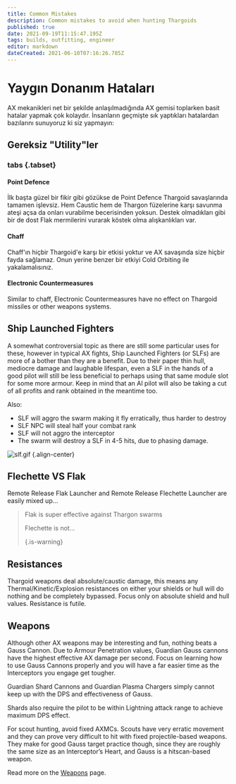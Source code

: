 ```yaml
---
title: Common Mistakes
description: Common mistakes to avoid when hunting Thargoids
published: true
date: 2021-09-19T11:15:47.195Z
tags: builds, outfitting, engineer
editor: markdown
dateCreated: 2021-06-10T07:16:26.785Z
---
```


# Yaygın Donanım Hataları
AX mekanikleri net bir şekilde anlaşılmadığında AX gemisi toplarken basit hatalar yapmak çok kolaydır. İnsanların geçmişte sık yaptıkları hatalardan bazılarını sunuyoruz ki siz yapmayın:

## Gereksiz "Utility"ler
### tabs {.tabset}
#### Point Defence
İlk başta güzel bir fikir gibi gözükse de Point Defence Thargoid savaşlarında tamamen işlevsiz. Hem Caustic hem de Thargon füzelerine karşı savunma ateşi açsa da onları vurabilme becerisinden yoksun. Destek olmadıkları gibi bir de dost Flak mermilerini vurarak köstek olma alışkanlıkları var.

#### Chaff
Chaff'ın hiçbir Thargoid'e karşı bir etkisi yoktur ve AX savaşında size hiçbir fayda sağlamaz. Onun yerine benzer bir etkiyi Cold Orbiting ile yakalamalısınız.

#### Electronic Countermeasures
Similar to chaff, Electronic Countermeasures have no effect on Thargoid missiles or other weapons systems.

## Ship Launched Fighters
A somewhat controversial topic as there are still some particular uses for these, however in typical AX fights, Ship Launched Fighters (or SLFs) are more of a bother than they are a benefit. Due to their paper thin hull, mediocre damage and laughable lifespan, even a SLF in the hands of a good pilot will still be less beneficial to perhaps using that same module slot for some more armour. Keep in mind that an AI pilot will also be taking a cut of all profits and rank obtained in the meantime too.

Also:
- SLF will aggro the swarm making it fly erratically, thus harder to destroy
- SLF NPC will steal half your combat rank
- SLF will not aggro the interceptor
- The swarm will destroy a SLF in 4-5 hits, due to phasing damage.

![slf.gif](/img/slf.gif) {.align-center}

## Flechette VS Flak
Remote Release Flak Launcher and Remote Release Flechette Launcher are easily mixed up…

> Flak is super effective against Thargon swarms
> 
> Flechette is not… 
> 
> {.is-warning}


## Resistances
Thargoid weapons deal absolute/caustic damage, this means any Thermal/Kinetic/Explosion resistances on either your shields or hull will do nothing and be completely bypassed. Focus only on absolute shield and hull values. Resistance is futile.

## Weapons
Although other AX weapons may be interesting and fun, nothing beats a Gauss Cannon. Due to Armour Penetration values, Guardian Gauss cannons have the highest effective AX damage per second. Focus on learning how to use Gauss Cannons properly and you will have a far easier time as the Interceptors you engage get tougher.

Guardian Shard Cannons and Guardian Plasma Chargers simply cannot keep up with the DPS and effectiveness of Gauss.

Shards also require the pilot to be within Lightning attack range to achieve maximum DPS effect.

For scout hunting, avoid fixed AXMCs. Scouts have very erratic movement and they can prove very difficult to hit with fixed projectile-based weapons. They make for good Gauss target practice though, since they are roughly the same size as an Interceptor’s Heart, and Gauss is a hitscan-based weapon.

Read more on the [Weapons](/en/weapons) page.